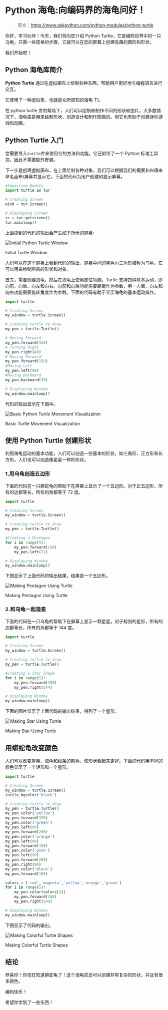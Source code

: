 # Python 海龟:向编码界的海龟问好！

> 原文：<https://www.askpython.com/python-modules/python-turtle>

你好，学习伙伴！今天，我们将向您介绍 Python Turtle，它是编码世界中的一只乌龟，只需一些简单的步骤，它就可以在您的屏幕上创建有趣的图形和形状。

我们开始吧！

## **Python 海龟库简介**

**Python Turtle** 通过在虚拟画布上绘制各种东西，帮助用户更好地与编程语言进行交互。

它使用了一种虚拟笔，也就是众所周知的海龟 T1。

在 python turtle 库的帮助下，人们可以绘制和制作不同的形状和图片。大多数情况下，海龟库是用来绘制形状、创造设计和制作图像的。但它也有助于创建迷你游戏和动画。

## **Python Turtle 入门**

您需要导入`turtle`库来使用它的方法和功能。它还附带了一个 Python 标准工具包，因此不需要额外安装。

下一步是创建虚拟画布，在上面绘制各种对象。我们可以根据我们的需要和兴趣来命名画布/屏幕并显示它。下面的代码为用户创建和显示屏幕。

```py
#Importing Module
import turtle as tur

# Creating Screen
wind = tur.Screen()

# Displaying Screen
sc = tur.getscreen()
tur.mainloop()

```

上面提到的代码的输出会产生如下所示的屏幕:

![Initial Python Turtle Window](img/185ccc6f088dd240aefb3e886fcc3a34.png)

Initial Turtle Window

人们可以在这个屏幕上看到代码的输出，屏幕中间的黑色小三角形被称为乌龟，它可以用来绘制所需的形状和对象。

首先，需要创建海龟，然后在海龟上使用定位功能。Turtle 支持四种基本运动，即向前、向后、向左和向右。向前和向后功能需要距离作为参数，另一方面，向左和向右功能需要旋转角度作为参数。下面的代码有助于显示海龟的基本运动操作。

```py
import turtle

# Creating Screen
my_window = turtle.Screen()

# Creating turtle to draw
my_pen = turtle.Turtle()      

# Moving Forward
my_pen.forward(150)           
# Turning Right
my_pen.right(40)
# Moving Forward
my_pen.forward(150)
#Moving Left
my_pen.left(90)
#Moving Backward
my_pen.backward(30)

# Displaying Window
my_window.mainloop()

```

代码的输出显示在下图中。

![Basic Python Turtle Movement Visualization](img/f98f04e8375267f3dcd096fe03854adb.png)

Basic Turtle Movement Visualization

## **使用 Python Turtle 创建形状**

利用海龟运动的基本功能，人们可以创造一些基本的形状，如三角形、正方形和长方形。人们也可以创造像星星一样的形状。

### 1.**用乌龟创造五边形**

下面的代码在一只蟒蛇龟的帮助下在屏幕上显示了一个五边形。对于正五边形，所有的边都等长，所有的角都等于 72 度。

```py
import turtle

# Creating Screen
my_window = turtle.Screen()

# Creating turtle to draw
my_pen = turtle.Turtle()      

#Creating a Pentagon
for i in range(5):
    my_pen.forward(150)
    my_pen.left(72)

# Displaying Window
my_window.mainloop()

```

下图显示了上面代码的输出结果，结果是一个五边形。

![Making Pentagon Using Turtle](img/a011c4e9e505e0cf706807afe0a3d34a.png)

Making Pentagon Using Turtle

### 2.**和乌龟一起造星**

下面的代码在一只乌龟的帮助下在屏幕上显示一颗星星。对于规则的星形，所有的边都等长，所有的角都等于 144 度。

```py
import turtle

# Creating Screen
my_window = turtle.Screen()

# Creating turtle to draw
my_pen = turtle.Turtle()      

#Creating a Star Shape
for i in range(5):
    my_pen.forward(200)
    my_pen.right(144)

# Displaying Window
my_window.mainloop()

```

下面的图片显示了上面代码的输出结果，得到了一个星形。

![Making Star Using Turtle](img/763cb3bec60b8e9d496e39f2e2a70141.png)

Making Star Using Turtle

## **用蟒蛇龟改变颜色**

人们可以改变屏幕、海龟和线条的颜色，使形状看起来更好。下面的代码用不同的颜色显示了一个矩形和一个星形。

```py
import turtle

# Creating Screen
my_window = turtle.Screen()
turtle.bgcolor('black')

# Creating turtle to draw
my_pen = turtle.Turtle()
my_pen.color('yellow')
my_pen.forward(150)
my_pen.color('green')
my_pen.left(90)
my_pen.forward(200)
my_pen.color('orange')
my_pen.left(90)
my_pen.forward(150)
my_pen.color('pink')
my_pen.left(90)
my_pen.forward(200)
my_pen.right(90)
my_pen.color('black')
my_pen.forward(100)

colors = ['red','magenta','yellow','orange','green']
for i in range(5):
    my_pen.color(colors[i])
    my_pen.forward(200)
    my_pen.right(144)

# Displaying Window
my_window.mainloop()

```

下图显示了代码的输出。

![Making Colorful Turtle Shapes](img/f03ea00bacdbba08edd183b10c49a106.png)

Making Colorful Turtle Shapes

## 结论

恭喜你！你现在知道蟒蛇龟了！这个海龟库还可以创建非常复杂的形状，并且有很多颜色。

编码快乐！

希望你学到了一些东西！